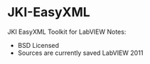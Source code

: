 # JKI-EasyXML
JKI EasyXML Toolkit for LabVIEW
Notes:
- BSD Licensed
- Sources are currently saved LabVIEW 2011